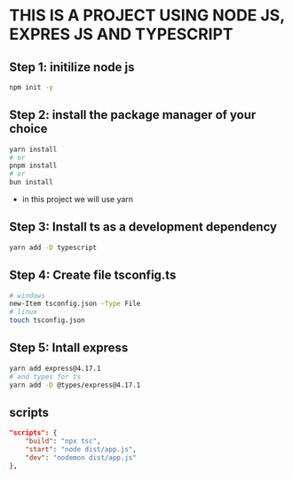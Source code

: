 # THIS IS A PROJECT USING NODE JS, EXPRES JS AND TYPESCRIPT

## Step 1: initilize node js
```bash
npm init -y
```

## Step 2: install the package manager of your choice
```bash
yarn install
# or
pnpm install
# or
bun install
```

- in this project we will use yarn
## Step 3: Install ts as a development dependency
```bash
yarn add -D typescript
```

## Step 4: Create file tsconfig.ts

```bash
# windows
new-Item tsconfig.json -Type File
# linux
touch tsconfig.json
```

## Step 5: Intall express

```bash
yarn add express@4.17.1
# and types for ts
yarn add -D @types/express@4.17.1
```


## scripts

```json
"scripts": {
    "build": "npx tsc",
    "start": "node dist/app.js",
    "dev": "nodemon dist/app.js"
},
```